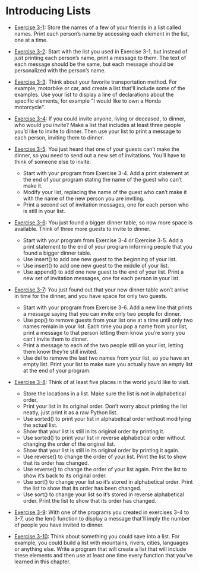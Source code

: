 # Introducing Lists

- [Exercise 3-1](exercise_03_01.py):
Store the names of a few of your friends in a list called names. Print each
person’s name by accessing each element in the list, one at a time.

- [Exercise 3-2](exercise_03_02.py):
Start with the list you used in Exercise 3-1, but instead of just printing
each person’s name, print a message to them. The text of each message should
be the same, but each message should be personalized with the person’s name.

- [Exercise 3-3](exercise_03_03.py):
Think about your favorite transportation method. For example, motorbike or
car, and create a list that'll include some of the examples. Use your list
to display a line of declarations about the specific elements, for example
"I would like to own a Honda motorcycle".

- [Exercise 3-4](exercise_03_04.py):
If you could invite anyone, living or deceased, to dinner, who would you
invite? Make a list that includes at least three people you’d like to invite
to dinner. Then use your list to print a message to each person, inviting
them to dinner.

- [Exercise 3-5](exercise_03_05.py):
You just heard that one of your guests can’t make the dinner, so you need to
send out a new set of invitations. You’ll have to think of someone else to
invite.

  - Start with your program from Exercise 3-4. Add a print statement at the end
of your program stating the name of the guest who can’t make it.
  - Modify your list, replacing the name of the guest who can’t make it with
the name of the new person you are inviting.
  - Print a second set of invitation messages, one for each person who is still
in your list.

- [Exercise 3-6](exercise_03_06.py):
You just found a bigger dinner table, so now more space is available. Think
of three more guests to invite to dinner.

  - Start with your program from Exercise 3-4 or Exercise 3-5. Add a print
statement to the end of your program informing people that you found a
bigger dinner table.
  - Use insert() to add one new guest to the beginning of your list.
  - Use insert() to add one new guest to the middle of your list.
  - Use append() to add one new guest to the end of your list. Print a new set
of invitation messages, one for each person in your list.

- [Exercise 3-7](exercise_03_07.py):
You just found out that your new dinner table won’t arrive in time for the
dinner, and you have space for only two guests.

  - Start with your program from Exercise 3-6. Add a new line that prints a
message saying that you can invite only two people for dinner.
  - Use pop() to remove guests from your list one at a time until only two
names remain in your list. Each time you pop a name from your list, print
a message to that person letting them know you’re sorry you can’t invite
them to dinner.
  - Print a message to each of the two people still on your list, letting them
know they’re still invited.
  - Use del to remove the last two names from your list, so you have an empty
list. Print your list to make sure you actually have an empty list at the
end of your program.

- [Exercise 3-8](exercise_03_08.py):
Think of at least five places in the world you’d like to visit.

  - Store the locations in a list. Make sure the list is not in alphabetical
order.
  - Print your list in its original order. Don’t worry about printing the list
neatly, just print it as a raw Python list.
  - Use sorted() to print your list in alphabetical order without modifying
the actual list.
  - Show that your list is still in its original order by printing it.
  - Use sorted() to print your list in reverse alphabetical order without
changing the order of the original list.
  - Show that your list is still in its original order by printing it again.
  - Use reverse() to change the order of your list. Print the list to show
that its order has changed.
  - Use reverse() to change the order of your list again. Print the list to
show it’s back to its original order.
  - Use sort() to change your list so it’s stored in alphabetical order. Print
the list to show that its order has been changed.
  - Use sort() to change your list so it’s stored in reverse alphabetical
order. Print the list to show that its order has changed.

- [Exercise 3-9](exercise_03_09.py):
With one of the programs you created in exercises 3-4 to 3-7, use the
len() function to display a message that'll imply the number of people
you have invited to dinner.

- [Exercise 3-10](exercise_03_10.py):
Think about something you could save into a list. For example, you could
build a list with mountains, rivers, cities, languages or anything else.
Write a program that will create a list that will include these elements
and then use at least one time every function that you've learned in
this chapter.
